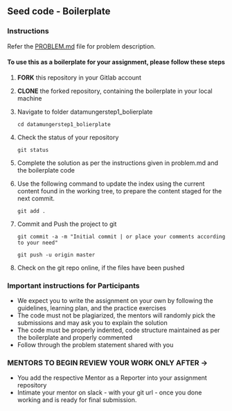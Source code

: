 ## Seed code - Boilerplate 

### Instructions
Refer the [PROBLEM.md](PROBLEM.md) file for problem description. 

#### To use this as a boilerplate for your assignment, please follow these steps

1. **FORK** this repository in your Gitlab account

2. **CLONE** the forked repository, containing the boilerplate in your local machine
     
3. Navigate to  folder datamungerstep1_bolierplate

    `cd datamungerstep1_bolierplate`

4. Check the status of your repository
     
     `git status`

5. Complete the solution as per the instructions given in problem.md and the boilerplate code

6. Use the following command to update the index using the current content found in the working tree, to prepare the content staged for the next commit.

     `git add .`
 
7. Commit and Push the project to git

     `git commit -a -m "Initial commit | or place your comments according to your need"`

     `git push -u origin master`

8. Check on the git repo online, if the files have been pushed


### Important instructions for Participants

- We expect you to write the assignment on your own by following the guidelines, learning plan, and the practice exercises
- The code must not be plagiarized, the mentors will randomly pick the submissions and may ask you to explain the solution
- The code must be properly indented, code structure maintained as per the boilerplate and properly commented
- Follow through the problem statement shared with you

### MENTORS TO BEGIN REVIEW YOUR WORK ONLY AFTER ->

- You add the respective Mentor as a Reporter into your assignment repository
- Intimate your mentor on slack  - with your git url - once you done working and is ready for final submission.
 
